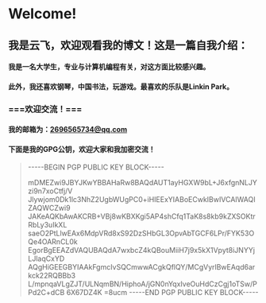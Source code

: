 # **Welcome!**
## 我是云飞，欢迎观看我的博文！这是一篇自我介绍：
#### 我是一名大学生，专业与计算机编程有关，对这方面比较感兴趣。
#### 此外，我还喜欢钢琴，中国书法，玩游戏。最喜欢的乐队是Linkin Park。
### ===欢迎交流！===   
#### 我的邮箱为：2696565734@qq.com
#### 下面是我的GPG公钥，欢迎大家和我加密交流！


> -----BEGIN PGP PUBLIC KEY BLOCK-----
>
> mDMEZwi9JBYJKwYBBAHaRw8BAQdAUT1ayHGXW9bL+J6xfgnNLJYzi9n7xoCtfj/V
> Jlywjom0Dk1lc3NhZ2UgbWUgPC0+iHIEExYIABoECwkIBwIVCAIWAQIZAQWCZwi9
> JAKeAQKbAwAKCRB+VBj8wKBXKgi5AP4shCfq1TaK8s8kb9kZXSOKtrRbLy3uIkXL
> saeO2PtLlwEAx6MdpVRd8xS92DzSHbGL3OpvAbTGCF6LPr/FYK53OQe4OARnCL0k
> EgorBgEEAZdVAQUBAQdA7wxbcZ4kQBouMiiH7j9x5kX1Vpyt8iJNYYjLJlaqCxYD
> AQgHiGEEGBYIAAkFgmcIvSQCmwwACgkQflQY/MCgVyrlBwEAqd6arkck22RQBBb3
> L/mpnqaVLgZJT/ULNqmBN/HiphoA/jGN0nYqxIveOuHdCzCgj1oTSw/PPd2C+dCB
> 6X67DZ4K
> =8ucm
> -----END PGP PUBLIC KEY BLOCK-----
